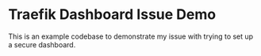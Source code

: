 Traefik Dashboard Issue Demo
=============================

This is an example codebase to demonstrate my issue with trying to set up a secure dashboard.
